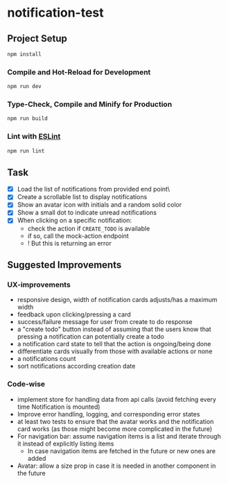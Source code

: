 # notification-test

## Project Setup

```sh
npm install
```

### Compile and Hot-Reload for Development

```sh
npm run dev
```

### Type-Check, Compile and Minify for Production

```sh
npm run build
```

### Lint with [ESLint](https://eslint.org/)

```sh
npm run lint
```

## Task

- [x] Load the list of notifications from provided end point\
- [x] Create a scrollable list to display notifications
- [x] Show an avatar icon with initials and a random solid color
- [x] Show a small dot to indicate unread notifications
- [X] When clicking on a specific notification:
  - check the action if `CREATE_TODO` is available
  - if so, call the mock-action endpoint
  - ! But this is returning an error

## Suggested Improvements
### UX-improvements
- responsive design, width of notification cards adjusts/has a maximum width
- feedback upon clicking/pressing a card
- success/failure message for user from create to do response
- a "create todo" button instead of assuming that the users know that pressing a notification can potentially create a todo
- a notification card state to tell that the action is ongoing/being done
- differentiate cards visually from those with available actions or none
- a notifications count
- sort notifications according creation date


### Code-wise
- implement store for handling data from api calls (avoid fetching every time Notification is mounted)
- Improve error handling, logging, and corresponding error states
- at least two tests to ensure that the avatar works and the notification card works (as those might become more complicated in the future)
- For navigation bar: assume navigation items is a list and iterate through it instead of explicitly listing items
  - In case navigation items are fetched in the future or new ones are added
- Avatar: allow a size prop in case it is needed in another component in the future